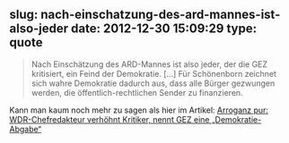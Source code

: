 slug: nach-einschatzung-des-ard-mannes-ist-also-jeder
date: 2012-12-30 15:09:29
type: quote
---

> Nach Einschätzung des ARD-Mannes ist also jeder, der die GEZ kritisiert, ein Feind der Demokratie. […] Für Schönenborn zeichnet sich wahre Demokratie dadurch aus, dass alle Bürger gezwungen werden, die öffentlich-rechtlichen Sender zu finanzieren.

Kann man kaum noch mehr zu sagen als hier im Artikel: [Arroganz pur: WDR-Chefredakteur verhöhnt Kritiker, nennt GEZ eine „Demokratie-Abgabe“](http://deutsche-wirtschafts-nachrichten.de/2012/12/30/arroganz-pur-wdr-chefredakteur-verhoehnt-kritiker-nennt-gez-eine-demokratieabgabe/)
